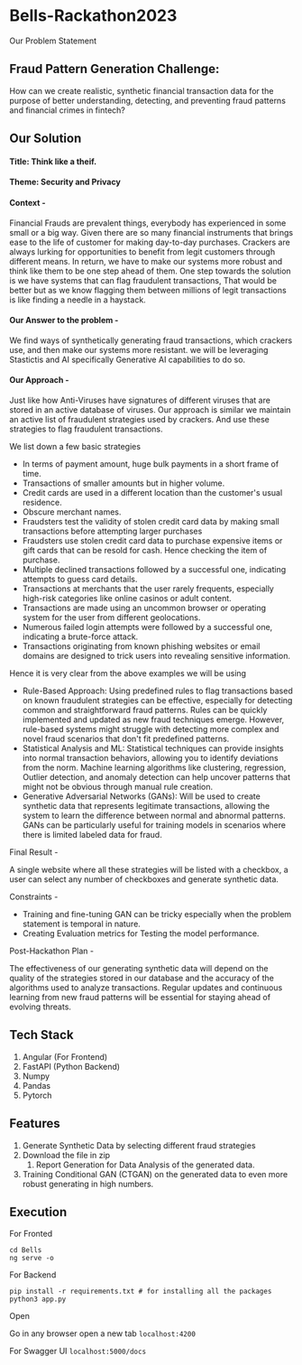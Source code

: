 # Bells-Rackathon2023

 Our Problem Statement

## Fraud Pattern Generation Challenge:

How can we create realistic, synthetic financial transaction data for the purpose of better understanding, detecting, and preventing fraud patterns and financial crimes in fintech?

## Our Solution

#### Title: Think like a theif.

#### Theme: Security and Privacy

#### Context -

Financial Frauds are prevalent things, everybody has experienced in some small or a big way. Given there are so many financial instruments that brings ease to the life of customer for making day-to-day purchases. Crackers are always lurking for opportunities to benefit from legit customers through different means. In return, we have to make our systems more robust and think like them to be one step ahead of them. One step towards the solution is we have systems that can flag fraudulent transactions, That would be better but as we know flagging them between millions of legit transactions is like finding a needle in a haystack.

#### Our Answer to the problem -

We find ways of synthetically generating fraud transactions, which crackers use, and then make our systems more resistant. we will be leveraging Stastictis and AI specifically Generative AI capabilities to do so.

#### Our Approach -

Just like how Anti-Viruses have signatures of different viruses that are stored in an active database of viruses. Our approach is similar we maintain an active list of fraudulent strategies used by crackers. And use these strategies to flag fraudulent transactions.

We list down a few basic strategies

* In terms of payment amount, huge bulk payments in a short frame of time.
* Transactions of smaller amounts but in higher volume.
* Credit cards are used in a different location than the customer's usual residence.
* Obscure merchant names.
* Fraudsters test the validity of stolen credit card data by making small transactions before attempting larger purchases
* Fraudsters use stolen credit card data to purchase expensive items or gift cards that can be resold for cash. Hence checking the item of purchase.
* Multiple declined transactions followed by a successful one, indicating attempts to guess card details.
* Transactions at merchants that the user rarely frequents, especially high-risk categories like online casinos or adult content.
* Transactions are made using an uncommon browser or operating system for the user from different geolocations.
* Numerous failed login attempts were followed by a successful one, indicating a brute-force attack.
* Transactions originating from known phishing websites or email domains are designed to trick users into revealing sensitive information.

Hence it is very clear from the above examples we will be using

* Rule-Based Approach: Using predefined rules to flag transactions based on known fraudulent strategies can be effective, especially for detecting common and straightforward fraud patterns. Rules can be quickly implemented and updated as new fraud techniques emerge. However, rule-based systems might struggle with detecting more complex and novel fraud scenarios that don't fit predefined patterns.
* Statistical Analysis and ML: Statistical techniques can provide insights into normal transaction behaviors, allowing you to identify deviations from the norm. Machine learning algorithms like clustering, regression, Outlier detection, and anomaly detection can help uncover patterns that might not be obvious through manual rule creation.
* Generative Adversarial Networks (GANs): Will be used to create synthetic data that represents legitimate transactions, allowing the system to learn the difference between normal and abnormal patterns. GANs can be particularly useful for training models in scenarios where there is limited labeled data for fraud.

Final Result -

A single website where all these strategies will be listed with a checkbox, a user can select any number of checkboxes and generate synthetic data.

Constraints -

* Training and fine-tuning GAN can be tricky especially when the problem statement is temporal in nature.
* Creating Evaluation metrics for Testing the model performance.

Post-Hackathon Plan -

The effectiveness of our generating synthetic data will depend on the quality of the strategies stored in our database and the accuracy of the algorithms used to analyze transactions. Regular updates and continuous learning from new fraud patterns will be essential for staying ahead of evolving threats.

## Tech Stack

1. Angular (For Frontend)
2. FastAPI (Python Backend)
3. Numpy
4. Pandas
5. Pytorch

## Features

1. Generate Synthetic Data by selecting different fraud strategies
2. Download the file in zip
   1. Report Generation for Data Analysis of the generated data.
3. Training Conditional GAN (CTGAN) on the generated data to even more robust generating in high numbers.

## Execution

For Fronted

```
cd Bells
ng serve -o
```

For Backend

```
pip install -r requirements.txt # for installing all the packages
python3 app.py
```

Open

Go in any browser open a new tab `localhost:4200`

For Swagger UI `localhost:5000/docs`
